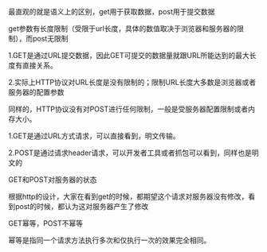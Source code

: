 最直观的就是语义上的区别，get用于获取数据，post用于提交数据

get参数有长度限制（受限于url长度，具体的数值取决于浏览器和服务器的限制），而post无限制

1.GET是通过URL提交数据，因此GET可提交的数据量就跟URL所能达到的最大长度有直接关系。

2.实际上HTTP协议对URL长度是没有限制的；限制URL长度大多数是浏览器或者服务器的配置参数

同样的，HTTP协议没有对POST进行任何限制，一般是受服务器配置限制或者内存大小。

1.GET是通过URL方式请求，可以直接看到，明文传输。

2.POST是通过请求header请求，可以开发者工具或者抓包可以看到，同样也是明文的

GET和POST对服务器的状态

根据http的设计，大家在看到get的时候，都期望这个请求对服务器没有修改，看到post的时候，都认为这对服务器产生了修改

GET幂等，POST不幂等

幂等是指同一个请求方法执行多次和仅执行一次的效果完全相同。


